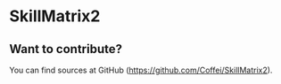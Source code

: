 SkillMatrix2
============

Want to contribute?
-------------------

You can find sources at GitHub (https://github.com/Coffei/SkillMatrix2).
